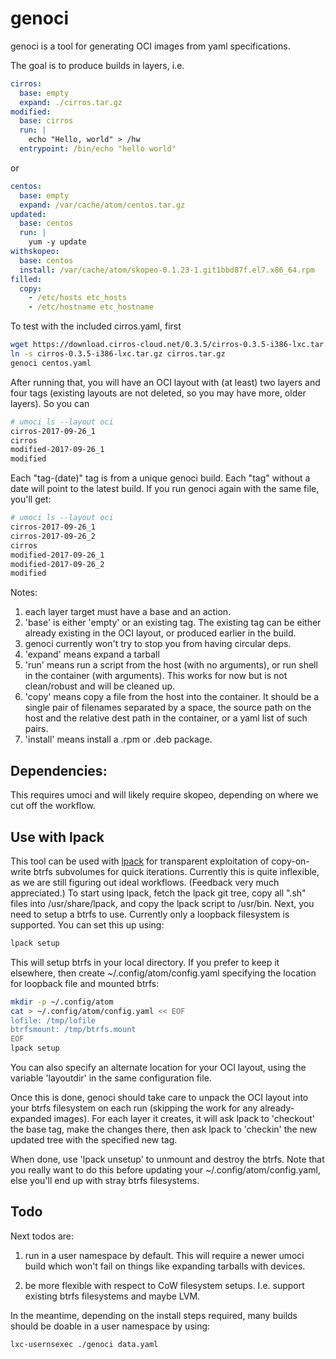 # genoci

genoci is a tool for generating OCI images from yaml specifications.

The goal is to produce builds in layers, i.e.

```yaml
cirros:
  base: empty
  expand: ./cirros.tar.gz
modified:
  base: cirros
  run: |
    echo "Hello, world" > /hw
  entrypoint: /bin/echo "hello world"
```

or

```yaml
centos:
  base: empty
  expand: /var/cache/atom/centos.tar.gz
updated:
  base: centos
  run: |
    yum -y update
withskopeo:
  base: centos
  install: /var/cache/atom/skopeo-0.1.23-1.git1bbd87f.el7.x86_64.rpm 
filled:
  copy:
    - /etc/hosts etc_hosts
    - /etc/hostname etc_hostname
```

To test with the included cirros.yaml, first

```bash
wget https://download.cirros-cloud.net/0.3.5/cirros-0.3.5-i386-lxc.tar.gz
ln -s cirros-0.3.5-i386-lxc.tar.gz cirros.tar.gz
genoci centos.yaml
```

After running that, you will have an OCI layout with (at least) two layers and
four tags (existing layouts are not deleted, so you may have more, older
layers).  So you can

```bash
# umoci ls --layout oci
cirros-2017-09-26_1
cirros
modified-2017-09-26_1
modified
```

Each "tag-(date)" tag is from a unique genoci build.  Each "tag" without a date
will point to the latest build.  If you run genoci again with the same file,
you'll get:

```bash
# umoci ls --layout oci
cirros-2017-09-26_1
cirros-2017-09-26_2
cirros
modified-2017-09-26_1
modified-2017-09-26_2
modified
```

Notes:

1. each layer target must have a base and an action.
1. 'base' is either 'empty' or an existing tag.  The existing tag
can be either already existing in the OCI layout, or produced earlier
in the build.
1. genoci currently won't try to stop you from having circular deps.
1. 'expand' means expand a tarball
1. 'run' means run a script from the host (with no arguments), or
run shell in the container (with arguments).  This works for now but
is not clean/robust and will be cleaned up.
1. 'copy' means copy a file from the host into the container.  It
should be a single pair of filenames separated by a space, the
source path on the host and the relative dest path in the container,
or a yaml list of such pairs.
1. 'install' means install a .rpm or .deb package.

## Dependencies:

This requires umoci and will likely require skopeo, depending on
where we cut off the workflow.

## Use with lpack

This tool can be used with [lpack](http://github.com/atom-deps/lpack)
for transparent exploitation of copy-on-write btrfs subvolumes for
quick iterations.  Currently this is quite inflexible, as we are still
figuring out ideal workflows.  (Feedback very much appreciated.)  To
start using lpack, fetch the lpack git tree, copy all ".sh" files into
/usr/share/lpack, and copy the lpack script to /usr/bin.  Next, you need
to setup a btrfs to use.  Currently only a loopback filesystem is supported.
You can set this up using:

```bash
lpack setup
```

This will setup btrfs in your local directory.  If you prefer to keep it
elsewhere, then create ~/.config/atom/config.yaml specifying the
location for loopback file and mounted btrfs:

```bash
mkdir -p ~/.config/atom
cat > ~/.config/atom/config.yaml << EOF
lofile: /tmp/lofile
btrfsmount: /tmp/btrfs.mount
EOF
lpack setup
```

You can also specify an alternate location for your OCI layout, using
the variable 'layoutdir' in the same configuration file.

Once this is done, genoci should take care to unpack the OCI layout into
your btrfs filesystem on each run (skipping the work for any already-expanded
images).  For each layer it creates, it will ask lpack to 'checkout' the
base tag, make the changes there, then ask lpack to 'checkin' the new updated
tree with the specified new tag.

When done, use 'lpack unsetup' to unmount and destroy the btrfs.  Note that
you really want to do this before updating your ~/.config/atom/config.yaml,
else you'll end up with stray btrfs filesystems.

## Todo

Next todos are:

1. run in a user namespace by default.  This will require a newer
umoci build which won't fail on things like expanding tarballs with
devices.

1. be more flexible with respect to CoW filesystem setups.  I.e. support
existing btrfs filesystems and maybe LVM.

In the meantime, depending on the install steps required, many
builds should be doable in a user namespace by using:

```bash
lxc-usernsexec ./genoci data.yaml
```
